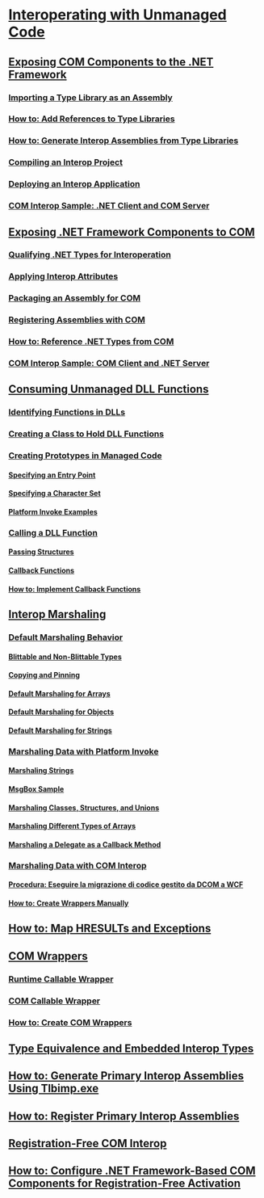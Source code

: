 # [Interoperating with Unmanaged Code](index.md)
## [Exposing COM Components to the .NET Framework](exposing-com-components.md)
### [Importing a Type Library as an Assembly](importing-a-type-library-as-an-assembly.md)
### [How to: Add References to Type Libraries](how-to-add-references-to-type-libraries.md)
### [How to: Generate Interop Assemblies from Type Libraries](how-to-generate-interop-assemblies-from-type-libraries.md)
### [Compiling an Interop Project](compiling-an-interop-project.md)
### [Deploying an Interop Application](deploying-an-interop-application.md)
### [COM Interop Sample: .NET Client and COM Server](com-interop-sample-net-client-and-com-server.md)
## [Exposing .NET Framework Components to COM](exposing-dotnet-components-to-com.md)
### [Qualifying .NET Types for Interoperation](qualifying-net-types-for-interoperation.md)
### [Applying Interop Attributes](applying-interop-attributes.md)
### [Packaging an Assembly for COM](packaging-an-assembly-for-com.md)
### [Registering Assemblies with COM](registering-assemblies-with-com.md)
### [How to: Reference .NET Types from COM](how-to-reference-net-types-from-com.md)
### [COM Interop Sample: COM Client and .NET Server](com-interop-sample-com-client-and-net-server.md)
## [Consuming Unmanaged DLL Functions](consuming-unmanaged-dll-functions.md)
### [Identifying Functions in DLLs](identifying-functions-in-dlls.md)
### [Creating a Class to Hold DLL Functions](creating-a-class-to-hold-dll-functions.md)
### [Creating Prototypes in Managed Code](creating-prototypes-in-managed-code.md)
#### [Specifying an Entry Point](specifying-an-entry-point.md)
#### [Specifying a Character Set](specifying-a-character-set.md)
#### [Platform Invoke Examples](platform-invoke-examples.md)
### [Calling a DLL Function](calling-a-dll-function.md)
#### [Passing Structures](passing-structures.md)
#### [Callback Functions](callback-functions.md)
#### [How to: Implement Callback Functions](how-to-implement-callback-functions.md)
## [Interop Marshaling](interop-marshaling.md)
### [Default Marshaling Behavior](default-marshaling-behavior.md)
#### [Blittable and Non-Blittable Types](blittable-and-non-blittable-types.md)
#### [Copying and Pinning](copying-and-pinning.md)
#### [Default Marshaling for Arrays](default-marshaling-for-arrays.md)
#### [Default Marshaling for Objects](default-marshaling-for-objects.md)
#### [Default Marshaling for Strings](default-marshaling-for-strings.md)
### [Marshaling Data with Platform Invoke](marshaling-data-with-platform-invoke.md)
#### [Marshaling Strings](marshaling-strings.md)
#### [MsgBox Sample](msgbox-sample.md)
#### [Marshaling Classes, Structures, and Unions](marshaling-classes-structures-and-unions.md)
#### [Marshaling Different Types of Arrays](marshaling-different-types-of-arrays.md)
#### [Marshaling a Delegate as a Callback Method](marshaling-a-delegate-as-a-callback-method.md)
### [Marshaling Data with COM Interop](marshaling-data-with-com-interop.md)
#### [Procedura: Eseguire la migrazione di codice gestito da DCOM a WCF](how-to-migrate-managed-code-dcom-to-wcf.md)
#### [How to: Create Wrappers Manually](how-to-create-wrappers-manually.md)
## [How to: Map HRESULTs and Exceptions](how-to-map-hresults-and-exceptions.md)
## [COM Wrappers](com-wrappers.md)
### [Runtime Callable Wrapper](runtime-callable-wrapper.md)
### [COM Callable Wrapper](com-callable-wrapper.md)
### [How to: Create COM Wrappers](how-to-create-com-wrappers.md)
## [Type Equivalence and Embedded Interop Types](type-equivalence-and-embedded-interop-types.md)
## [How to: Generate Primary Interop Assemblies Using Tlbimp.exe](how-to-generate-primary-interop-assemblies-using-tlbimp-exe.md)
## [How to: Register Primary Interop Assemblies](how-to-register-primary-interop-assemblies.md)
## [Registration-Free COM Interop](registration-free-com-interop.md)
## [How to: Configure .NET Framework-Based COM Components for Registration-Free Activation](configure-net-framework-based-com-components-for-reg.md)
